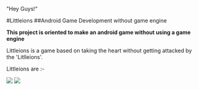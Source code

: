 "Hey Guys!"

#Littleions
##Android Game Development without game engine

**This project is oriented to make an android game without using a game engine**

Littleions is a game based on taking the heart without getting attacked by the 'Litlleions'.

Littleions are :-

<img src="https://raw.github.com/Melvinodsa/Littleions/master/assets/Characters/monster.png">

<img src="https://raw.github.com/Melvinodsa/Littleions/master/assets/Characters/man.png">

